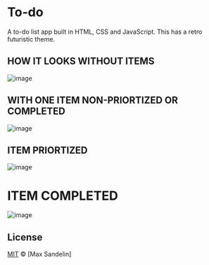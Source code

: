 # To-do
A to-do list app built in HTML, CSS and JavaScript.
This has a retro futuristic theme.

## HOW IT LOOKS WITHOUT ITEMS
![image](https://user-images.githubusercontent.com/42550438/52968556-d5eade00-336a-11e9-9cba-2c8bff65a83c.png)

## WITH ONE ITEM NON-PRIORTIZED OR COMPLETED
![image](https://user-images.githubusercontent.com/42550438/52968623-07fc4000-336b-11e9-98db-ce010968e946.png)

## ITEM PRIORTIZED
![image](https://user-images.githubusercontent.com/42550438/52968667-28c49580-336b-11e9-8def-0dd94ddb0f0b.png)

# ITEM COMPLETED
![image](https://user-images.githubusercontent.com/42550438/52968689-3712b180-336b-11e9-8656-082e004677df.png)

## License
[MIT](LICENSE.md) © [Max Sandelin]
